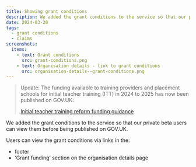 ```yaml
---
title: Showing grant conditions
description: We added the grant conditions to the service so that our private beta users can view them before being published on GOV.UK
date: 2024-03-20
tags:
  - grant conditions
  - claims
screenshots:
  items:
    - text: Grant conditions
      src: grant-conditions.png
    - text: Organisation details - link to grant conditions
      src: organisation-details--grant-conditions.png
---
```


> Update: The funding available to training providers and placement schools for initial teacher training (ITT) in 2024 to 2025 has now been published on GOV.UK:
>
> [Initial teacher training reform funding guidance](https://www.gov.uk/government/publications/initial-teacher-training-reform-funding-guidance)

We added the grant conditions to the service so that our private beta users can view them before being published on GOV.UK.

Users can view the grant conditions via links in the:

- footer
- ‘Grant funding’ section on the organisation details page
